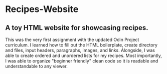 # Recipes-Website
## A toy HTML website for showcasing recipes.
This was the very first assignment with the updated Odin Project curriculum. I learned how to fill out the HTML boilerplate, create directory and files, input headers, paragraphs, images, and links. Alongside, I was able to create ordered and unordered lists for my recipes. Most importantly, I was able to organize "beginner friendly" clean code so it is readable and understandable to any viewer.

